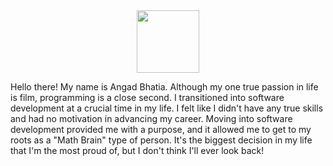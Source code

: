 
<!--
**Angad-Bhatia/Angad-Bhatia** is a ✨ _special_ ✨ repository because its `README.md` (this file) appears on your GitHub profile.

Here are some ideas to get you started:

- 🔭 I’m currently working on ...
- 🌱 I’m currently learning ...
- 👯 I’m looking to collaborate on ...
- 🤔 I’m looking for help with ...
- 💬 Ask me about ...
- 📫 How to reach me: ...
- 😄 Pronouns: ...
- ⚡ Fun fact: ...
-->
<div id="header" align="center">
  <img src="https://media.giphy.com/media/M9gbBd9nbDrOTu1Mqx/giphy.gif" width="100"/>
</div>

Hello there! My name is Angad Bhatia. Although my one true passion in life is film, programming is a close second. I transitioned into software development at a crucial time in my life. I felt like I didn't have any true skills and had no motivation in advancing my career. Moving into software development provided me with a purpose, and it allowed me to get to my roots as a "Math Brain" type of person. It's the biggest decision in my life that I'm the most proud of, but I don't think I'll ever look back!

